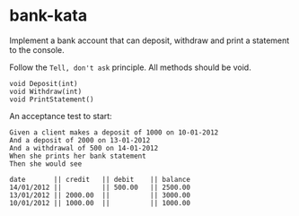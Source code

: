 # bank-kata

Implement a bank account that can deposit, withdraw and print a statement to the console.

Follow the `Tell, don't ask` principle. All methods should be void.

```
void Deposit(int)
void Withdraw(int)
void PrintStatement()
```

An acceptance test to start:

```
Given a client makes a deposit of 1000 on 10-01-2012
And a deposit of 2000 on 13-01-2012
And a withdrawal of 500 on 14-01-2012
When she prints her bank statement
Then she would see

date       || credit   || debit    || balance  
14/01/2012 ||          || 500.00   || 2500.00   
13/01/2012 || 2000.00  ||          || 3000.00  
10/01/2012 || 1000.00  ||          || 1000.00 
```
